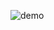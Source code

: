 ![demo](https://github.com/DhruvinBhalala/Make-a-Simple-Calculator/assets/142414337/01169928-1a47-4b81-ac70-0b4043382292)
